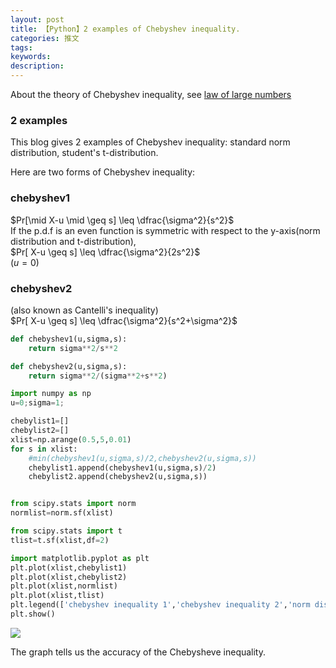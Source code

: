 ```yaml
---
layout: post
title: 【Python】2 examples of Chebyshev inequality.
categories: 推文
tags:
keywords:
description:
---
```

About the theory of Chebyshev inequality, see [law of large numbers](http://www.guofei.site/2017/08/04/chebyshev.html)  




### 2 examples
This blog gives 2 examples of Chebyshev inequality: standard norm distribution, student's t-distribution.  

Here are two forms of Chebyshev inequality:  
### chebyshev1  
$Pr[\mid X-u \mid \geq s] \leq \dfrac{\sigma^2}{s^2}$  
If the p.d.f is an even function is symmetric with respect to the y-axis(norm distribution and t-distribution),   
$Pr[ X-u  \geq s] \leq \dfrac{\sigma^2}{2s^2}$  
$(u=0)$  

### chebyshev2  
(also known as Cantelli's inequality)  
$Pr[ X-u  \geq s] \leq \dfrac{\sigma^2}{s^2+\sigma^2}$  



```py
def chebyshev1(u,sigma,s):
    return sigma**2/s**2

def chebyshev2(u,sigma,s):
    return sigma**2/(sigma**2+s**2)

import numpy as np
u=0;sigma=1;

chebylist1=[]
chebylist2=[]
xlist=np.arange(0.5,5,0.01)
for s in xlist:
    #min(chebyshev1(u,sigma,s)/2,chebyshev2(u,sigma,s))
    chebylist1.append(chebyshev1(u,sigma,s)/2)
    chebylist2.append(chebyshev2(u,sigma,s))


from scipy.stats import norm
normlist=norm.sf(xlist)

from scipy.stats import t
tlist=t.sf(xlist,df=2)

import matplotlib.pyplot as plt
plt.plot(xlist,chebylist1)
plt.plot(xlist,chebylist2)
plt.plot(xlist,normlist)
plt.plot(xlist,tlist)
plt.legend(['chebyshev inequality 1','chebyshev inequality 2','norm distribution equality','t-distribution equality'])
plt.show()
```

<img src='http://www.guofei.site/public/postimg/chebyshev.png'>

The graph tells us the accuracy of the Chebysheve inequality.  
